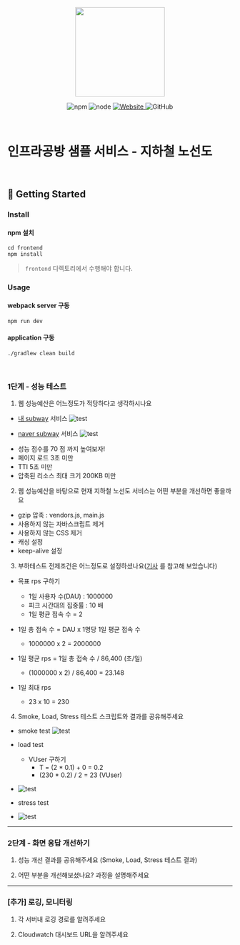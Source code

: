 <p align="center">
    <img width="200px;" src="https://raw.githubusercontent.com/woowacourse/atdd-subway-admin-frontend/master/images/main_logo.png"/>
</p>
<p align="center">
  <img alt="npm" src="https://img.shields.io/badge/npm-%3E%3D%205.5.0-blue">
  <img alt="node" src="https://img.shields.io/badge/node-%3E%3D%209.3.0-blue">
  <a href="https://edu.nextstep.camp/c/R89PYi5H" alt="nextstep atdd">
    <img alt="Website" src="https://img.shields.io/website?url=https%3A%2F%2Fedu.nextstep.camp%2Fc%2FR89PYi5H">
  </a>
  <img alt="GitHub" src="https://img.shields.io/github/license/next-step/atdd-subway-service">
</p>

<br>

# 인프라공방 샘플 서비스 - 지하철 노선도

<br>

## 🚀 Getting Started

### Install
#### npm 설치
```
cd frontend
npm install
```
> `frontend` 디렉토리에서 수행해야 합니다.

### Usage
#### webpack server 구동
```
npm run dev
```
#### application 구동
```
./gradlew clean build
```
<br>


### 1단계 - 성능 테스트
1. 웹 성능예산은 어느정도가 적당하다고 생각하시나요 

* [내 subway](https://pagespeed.web.dev/report?url=https%3A%2F%2Fparkeeseul.kro.kr%2F) 서비스
![test](./image/webpageBefore.png)

* [naver subway](https://pagespeed.web.dev/report?url=https%3A%2F%2Fmap.naver.com%2Fv5%2Fsubway%2F1000%2F-%2F-%2F-%3Fc%3D14146635.9803238%2C4519514.4759440%2C15%2C0%2C0%2C0%2Cdh) 서비스
![test](./image/naverSubway.png)
- 성능 점수를 70 점 까지 높여보자!
- 페이지 로드 3초 미만
- TTI 5초 미만
- 압축된 리소스 최대 크기 200KB 미만

2. 웹 성능예산을 바탕으로 현재 지하철 노선도 서비스는 어떤 부분을 개선하면 좋을까요
  - gzip 압축 : vendors.js, main.js
  - 사용하지 않는 자바스크립트 제거
  - 사용하지 않는 CSS 제거
  - 캐싱 설정
  - keep-alive 설정

3. 부하테스트 전제조건은 어느정도로 설정하셨나요([기사](https://platum.kr/archives/61943) 를 참고해 보았습니다)
- 목표 rps 구하기
  * 1일 사용자 수(DAU) : 1000000
  * 피크 시간대의 집중률 : 10 배
  * 1일 평균 접속 수 = 2

- 1일 총 접속 수 = DAU x 1명당 1일 평균 접속 수
  * 1000000 x 2 = 2000000
- 1일 평균 rps = 1일 총 접속 수 / 86,400 (초/일)  
  * (1000000 x 2) /  86,400 = 23.148
- 1일 최대 rps
  * 23 x 10 = 230
  
4. Smoke, Load, Stress 테스트 스크립트와 결과를 공유해주세요
 - smoke test
   ![test](./image/smoke.png)

 - load test
   - VUser 구하기
     * T = (2 * 0.1) + 0 = 0.2 
     * (230 * 0.2) / 2 = 23 (VUser)  
 - 
   ![test](./image/load.png)
 - stress test
 - ![test](./image/stress.png)

---

### 2단계 - 화면 응답 개선하기
1. 성능 개선 결과를 공유해주세요 (Smoke, Load, Stress 테스트 결과)

2. 어떤 부분을 개선해보셨나요? 과정을 설명해주세요

---

### [추가] 로깅, 모니터링
1. 각 서버내 로깅 경로를 알려주세요

2. Cloudwatch 대시보드 URL을 알려주세요
